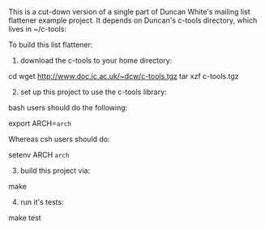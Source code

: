 This is a cut-down version of a single part of Duncan White's mailing list
flattener example project.  It depends on Duncan's c-tools directory,
which lives in ~/c-tools:

To build this list flattener:

1. download the c-tools to your home directory:

cd
wget http://www.doc.ic.ac.uk/~dcw/c-tools.tgz
tar xzf c-tools.tgz

2. set up this project to use the c-tools library:

bash users should do the following:

export ARCH=`arch`

Whereas csh users should do:

setenv ARCH `arch`

3. build this project via:

make

4. run it's tests:

make test
